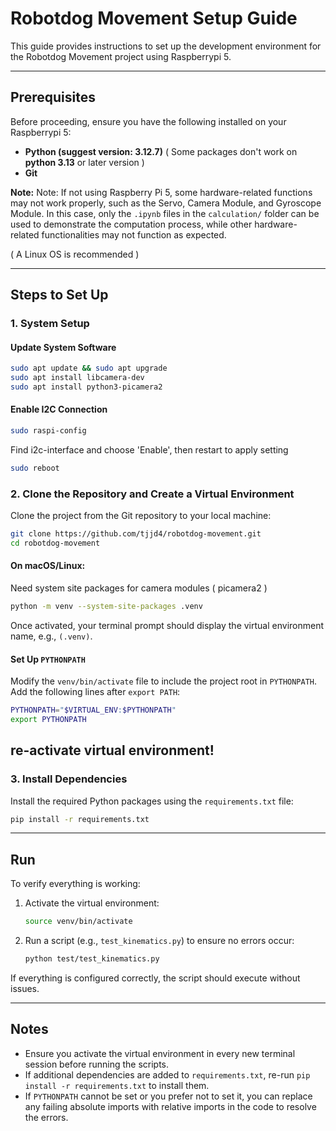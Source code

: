 # Robotdog Movement Setup Guide

This guide provides instructions to set up the development environment for the Robotdog Movement project using Raspberrypi 5.

---

## Prerequisites

Before proceeding, ensure you have the following installed on your Raspberrypi 5:
- **Python (suggest version: 3.12.7)** ( Some packages don't work on **python 3.13** or later version )
- **Git**

**Note:** Note: If not using Raspberry Pi 5, some hardware-related functions may not work properly, such as the Servo, Camera Module, and Gyroscope Module. In this case, only the `.ipynb` files in the `calculation/` folder can be used to demonstrate the computation process, while other hardware-related functionalities may not function as expected.

( A Linux OS is recommended )

---

## Steps to Set Up
### 1. System Setup

#### Update System Software
```bash
sudo apt update && sudo apt upgrade
sudo apt install libcamera-dev
sudo apt install python3-picamera2
```

#### Enable I2C Connection
```bash
sudo raspi-config
```
Find i2c-interface and choose 'Enable', then restart to apply setting
```bash
sudo reboot
```

### 2. Clone the Repository and Create a Virtual Environment
Clone the project from the Git repository to your local machine:
```bash
git clone https://github.com/tjjd4/robotdog-movement.git
cd robotdog-movement
```

#### On macOS/Linux:
Need system site packages for camera modules ( picamera2 )
```bash
python -m venv --system-site-packages .venv
```

Once activated, your terminal prompt should display the virtual environment name, e.g., `(.venv)`.

#### Set Up `PYTHONPATH`

Modify the `venv/bin/activate` file to include the project root in `PYTHONPATH`. Add the following lines after `export PATH`:
```bash
PYTHONPATH="$VIRTUAL_ENV:$PYTHONPATH"
export PYTHONPATH
```
re-activate virtual environment!
---

### 3. Install Dependencies

Install the required Python packages using the `requirements.txt` file:
```bash
pip install -r requirements.txt
```
---

## Run

To verify everything is working:

1. Activate the virtual environment:
   ```bash
   source venv/bin/activate
   ```

2. Run a script (e.g., `test_kinematics.py`) to ensure no errors occur:
   ```bash
   python test/test_kinematics.py
   ```

If everything is configured correctly, the script should execute without issues.

---

## Notes

- Ensure you activate the virtual environment in every new terminal session before running the scripts.
- If additional dependencies are added to `requirements.txt`, re-run `pip install -r requirements.txt` to install them.
- If `PYTHONPATH` cannot be set or you prefer not to set it, you can replace any failing absolute imports with relative imports in the code to resolve the errors.
